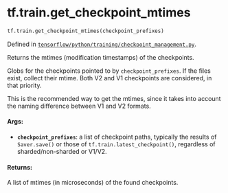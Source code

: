 <div itemscope itemtype="http://developers.google.com/ReferenceObject">
<meta itemprop="name" content="tf.train.get_checkpoint_mtimes" />
<meta itemprop="path" content="Stable" />
</div>

# tf.train.get_checkpoint_mtimes

``` python
tf.train.get_checkpoint_mtimes(checkpoint_prefixes)
```



Defined in [`tensorflow/python/training/checkpoint_management.py`](/code/stable/tensorflow/python/training/checkpoint_management.py).

Returns the mtimes (modification timestamps) of the checkpoints.

Globs for the checkpoints pointed to by `checkpoint_prefixes`.  If the files
exist, collect their mtime.  Both V2 and V1 checkpoints are considered, in
that priority.

This is the recommended way to get the mtimes, since it takes into account
the naming difference between V1 and V2 formats.

#### Args:

* <b>`checkpoint_prefixes`</b>: a list of checkpoint paths, typically the results of
    `Saver.save()` or those of `tf.train.latest_checkpoint()`, regardless of
    sharded/non-sharded or V1/V2.

#### Returns:

A list of mtimes (in microseconds) of the found checkpoints.